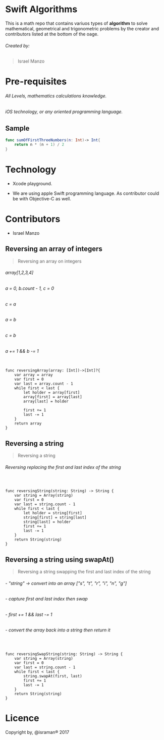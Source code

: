 
# Swift Algorithms

This is a math repo that contains variuos types of **algorithm** to solve mathematical, geometrical and trigonometric problems by the creator and contributors listed at the bottom of the oage.

###### Created by:
>  Israel Manzo

# Pre-requisites

###### All Levels, mathematics calculations knowledge.
###### iOS technology, or any oriented programming language.
## Sample

``` swift
func sumOfFirstThreeNumbers(n: Int)-> Int{
    return n * (n + 1) / 2
}
```
# Technology

- Xcode playground.

- We are using apple Swift programming language. As contributor could be with Objective-C as well.


# Contributors

- Israel Manzo

## Reversing an array of integers

> Reversing an array on integers

###### array[1,2,3,4]
###### a = 0, b.count - 1, c = 0
###### c = a
###### a = b
###### c = b
###### a += 1 && b -= 1


```

func reversingArray(array: [Int])->[Int]?{
    var array = array
    var first = 0
    var last = array.count - 1
    while first < last {
        let holder = array[first]
        array[first] = array[last]
        array[last] = holder

        first += 1
        last -= 1
    }
    return array
}
```

## Reversing a string

> Reversing a string
###### Reversing replacing the first and last index of the string

```


func reversingString(string: String) -> String {
    var string = Array(string)
    var first = 0
    var last = string.count - 1
    while first < last {
        let holder = string[first]
        string[first] = string[last]
        string[last] = holder
        first += 1
        last -= 1
    }
    return String(string)
}

```

## Reversing a string using swapAt()

> Reversing a string swapping the first and last index of the string

###### - "string" -> convert into an array ["s", "t", "r", "i", "n", "g"]
###### - capture first and last index then swap
###### - first += 1 && last -= 1
###### - convert the array back into a string then return it



```


func reversingSwapString(string: String) -> String {
    var string = Array(string)
    var first = 0
    var last = string.count - 1
    while first < last {
        string.swapAt(first, last)
        first += 1
        last -= 1
    }
    return String(string)
}

```

# Licence
Copyright by, @israman® 2017

